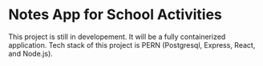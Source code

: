 # Notes App for School Activities
This project is still in developement. It will be a fully containerized application.
Tech stack of this project is PERN (Postgresql, Express, React, and Node.js).
